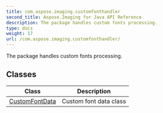 ```yaml
---
title: com.aspose.imaging.customfonthandler
second_title: Aspose.Imaging for Java API Reference
description: The package handles custom fonts processing.
type: docs
weight: 17
url: /com.aspose.imaging.customfonthandler/
---
```


The package handles custom fonts processing.


## Classes

| Class | Description |
| --- | --- |
| [CustomFontData](../com.aspose.imaging.customfonthandler/customfontdata) | Custom font data class |
